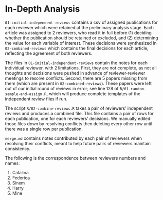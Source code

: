 
# In-Depth Analysis

```01-initial-independent-reviews``` contains a csv of assigned publications for each reviewer which were retained at the preliminary analysis stage. Each article was assigned to 2 reviewers, who read it in full before (1) deciding whether the publication should be retained or excluded, and (2) determining the value for each variable of interest. These decisions were synthesized in ```02-combined-reviews``` which contains the final decisions for each article, reflecting the agreement of both reviewers.

The files in ```01-initial-independent-reviews``` contain the notes for each individual reviewer, with 2 limitations. First, they are not complete, as not all thoughts and decisions were pushed in advance of reviewer-reviewer meetings to resolve conflicts. Second, there are 5 papers missing from them (which are present in ```02-combined-reviews```). These papers were left out of our initial round of reviews in error; see line 128 of ```R/01-random-sample-and-assign.R```, which will produce complete templates of the independent review files if run.

The script ```R/02-combine-reviews.R``` takes a pair of reviewers' independent reviews and produces a combined file. This file contains a pair of rows for each publication, one for each reviewers' decisions. We manually edited those files down by resolving conflicts then deleting every other row until there was a single row per publication.

```merge.md``` contains notes contributed by each pair of reviewers when resolving their conflicts, meant to help future pairs of reviewers maintain consistency.


The following is the correspondence between reviewers numbers and names:

1. Catalina
2. Federica
3. Sinem
4. Harry
5. Mine
